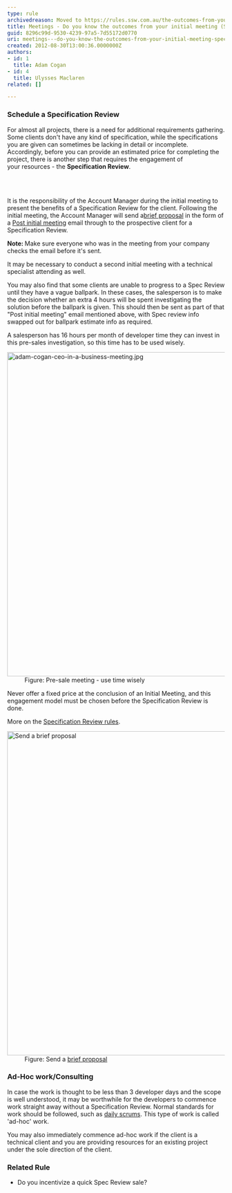 ```yaml
---
type: rule
archivedreason: Moved to https://rules.ssw.com.au/the-outcomes-from-your-initial-meeting
title: Meetings - Do you know the outcomes from your initial meeting (Spec Review or Ad Hoc work)?
guid: 8296c99d-9530-4239-97a5-7d55172d0770
uri: meetings---do-you-know-the-outcomes-from-your-initial-meeting-spec-review-or-ad-hoc-work
created: 2012-08-30T13:00:36.0000000Z
authors:
- id: 1
  title: Adam Cogan
- id: 4
  title: Ulysses Maclaren
related: []

---
```



<h3> Schedule a Specification Review<br></h3> 
<p>For almost all projects, there is a need for additional requirements gathering. Some clients don't have any kind of specification, while the specifications you&#160;are given can sometimes be&#160;lacking in detail or incomplete. Accordingly, before you&#160;can provide an estimated&#160;price for completing the project, there is another step that requires the engagement of your&#160;resources - the <b>Specification Review</b>.</p>
<br><excerpt class='endintro'></excerpt><br>
<p>It is the responsibility of the Account Manager during the initial meeting to present the benefits of a Specification Review for the client. Following the initial meeting, the Account Manager will send a​ 
   <a href="/_layouts/15/FIXUPREDIRECT.ASPX?WebId=3dfc0e07-e23a-4cbb-aac2-e778b71166a2&amp;TermSetId=07da3ddf-0924-4cd2-a6d4-a4809ae20160&amp;TermId=8dc33f53-e08f-44d7-9304-ca7b3fe89296" target="_blank">brief proposal</a> in the form of a 
   <a href="http&#58;//www.ssw.com.au/ssw/Standards/templates/BriefProposalPostInitialMeeting.docx">Post initial meeting</a> email through to the prospective client for a Specification Review.&#160;</p><p>
   <b>Note&#58; </b>Make sure everyone who was in the meeting from your company checks the email&#160;before it's sent.</p><p>It may be necessary to conduct a second initial meeting with a technical specialist attending as well.&#160;</p><p>You may also find that some clients are unable to progress to a Spec Review until they have a vague ballpark. In these cases, the salesperson is to make the decision whether an extra 4 hours will be spent investigating the solution before the ballpark is given. This should then be sent as part of that &quot;Post initial meeting&quot; email mentioned above, with Spec review info swapped out for ballpark estimate info as required.</p><p>A salesperson has 16 hours per month of developer time they can invest in this pre-sales investigation, so this time has to be used wisely.<br></p><dl class="image"><dt><img src="/PublishingImages/adam-cogan-ceo-in-a-business-meeting.jpg" alt="adam-cogan-ceo-in-a-business-meeting.jpg" style="width&#58;750px;" /></dt><dd>Figure&#58; Pre-sale meeting - use time wisely<br></dd></dl><p>​Never offer a fixed price at the conclusion of an Initial Meeting, and this engagement model must be chosen before&#160;the Specification Review is done.</p><p>More on the 
   <a href="/_layouts/15/FIXUPREDIRECT.ASPX?WebId=3dfc0e07-e23a-4cbb-aac2-e778b71166a2&amp;TermSetId=07da3ddf-0924-4cd2-a6d4-a4809ae20160&amp;TermId=35fd7784-942a-43ec-8a4b-6edf2fc601ba"> Specification Review rules</a>.<br></p><dl class="image"><dt>
      <img alt="Send a brief proposal" src="/PublishingImages/Brief-Proposal-MrNorthwind.jpg" style="width&#58;750px;" />
   </dt><dd> Figure&#58; Send a&#160;<a href="http&#58;//www.ssw.com.au/ssw/Standards/templates/BriefProposal.docx">brief proposal</a></dd></dl><h3>Ad-Hoc work/Consulting</h3><p>In case the work is thought to be less than 3 developer days and the scope is well understood, it may be worthwhile for the developers to commence work straight away without a Specification Review. Normal standards for work should be followed, such as 
   <a href="/_layouts/15/FIXUPREDIRECT.ASPX?WebId=3dfc0e07-e23a-4cbb-aac2-e778b71166a2&amp;TermSetId=07da3ddf-0924-4cd2-a6d4-a4809ae20160&amp;TermId=731a3f5d-a266-4944-876c-a45afa82832f">daily scrums</a>. This type of work is called 'ad-hoc' work.</p><p>You&#160;may also immediately commence ad-hoc work if the client is a technical client and you&#160;are providing resources for an existing project under the sole direction of the client. 
   <br></p><h3 class="ssw15-rteElement-H3">Related Rule​<br></h3><ul><li>
      <a>Do you incentivize a quick Spec Review sale?​​​</a></li></ul>


